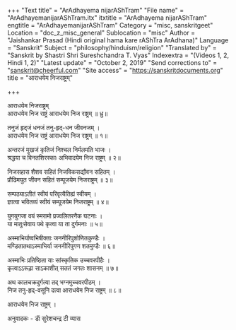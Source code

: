 +++
"Text title" = "ArAdhayema nijarAShTram"
"File name" = "ArAdhayemanijarAShTram.itx"
itxtitle = "ArAdhayema nijarAShTram"
engtitle = "ArAdhayemanijarAShTram"
Category = "misc, sanskritgeet"
Location = "doc_z_misc_general"
Sublocation = "misc"
Author = "Jaishankar Prasad (Hindi original hama kare rAShTra ArAdhana)"
Language = "Sanskrit"
Subject = "philosophy/hinduism/religion"
"Translated by" = "Sanskrit by Shastri Shri Sureshchandra T. Vyas"
Indexextra = "(Videos 1, 2, Hindi 1, 2)"
"Latest update" = "October 2, 2019"
"Send corrections to" = "sanskrit@cheerful.com"
"Site access" = "https://sanskritdocuments.org"
title = "आराधयेम निजराष्ट्रम्"

+++
  
 आराधयेम निजराष्ट्रम्   
आराधयेम निज राष्ट्रं आराधयेम निज राष्ट्रम् ॥ ध्रु॥  
  
तनुजं हृद्जं धनजं तनु-हृद्-धन जीवनजम् ।  
आराधयेम निज राष्ट्रं आराधयेम निज राष्ट्रम् ॥ १॥  
  
अन्तरजं मुखजं कृतिजं निश्चल निर्मलमति भाजः ।  
श्रद्धया च विनतशिरस्काः अभिवादयेम निज राष्ट्रम् ॥ २॥  
  
निजसहास शैशव सहितं निजविकसद्यौवन सहितम् ।  
प्रौढिमयुत जीवन सहितं सम्पूजयेम निजराष्ट्रम् ॥ ३॥  
  
सम्पठ्याऽतीतं स्वीयं परिवृत्यैतिह्यं स्वीयम् ।  
ज्ञात्वा भवितव्यं स्वीयं सम्पूजयेम निजराष्ट्रम् ॥ ४॥  
  
युगयुगजा वयं स्मरामो प्रज्वलितरनैक घटनाः ।  
या मातुःसेवाय पथे कृत्वा या ता दुर्गमनाः ॥ ५॥  
  
अस्माभिर्याष्वभिषीक्ताः जननीरिपुशोणितकुण्डैः ।  
मण्डितातथाऽस्माभिर्या जननीरिपुगण शतमुण्डैः ॥ ६॥  
  
अस्माभिः प्रतिष्ठिता याः सांस्कृतिक उच्चवरपीठैः ।  
कृत्वाऽऽरूढ़ा साऽकाशीत् सततं जगतः शासनम् ॥ ७॥  
  
अथ कालचक्रदुर्गत्या तद् भग्नमुच्चवरपीठम् ।  
निज तनु-हृद्-वसूनि दत्वा आराधयेम निज राष्ट्रम् ॥ ८॥  
  
आराधयेम निज राष्ट्रम् ।  
  
अनुवादकः - डाॅ सुरेशचन्द्र टी व्यास  
  
  
